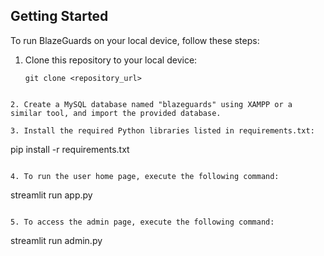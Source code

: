 ## Getting Started

To run BlazeGuards on your local device, follow these steps:

1. Clone this repository to your local device:

   ```
   git clone <repository_url>
```

2. Create a MySQL database named "blazeguards" using XAMPP or a similar tool, and import the provided database.

3. Install the required Python libraries listed in requirements.txt:

```
pip install -r requirements.txt
```

4. To run the user home page, execute the following command:

```
streamlit run app.py
```

5. To access the admin page, execute the following command:

```
streamlit run admin.py
```
